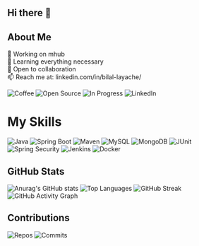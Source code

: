 ## Hi there 👋  

## About Me
🔭 Working on mhub  
🌱 Learning everything necessary  
👯 Open to collaboration  
📫 Reach me at: linkedin.com/in/bilal-layache/  


![Coffee](https://img.shields.io/badge/Coffee-brown?logo=coffee&logoColor=white)
![Open Source](https://img.shields.io/badge/Open%20Source-brightgreen?logo=github)
![In Progress](https://img.shields.io/badge/In%20Progress-yellow)
![LinkedIn](https://img.shields.io/badge/LinkedIn-0A66C2?logo=linkedin&logoColor=white)


# My Skills

![Java](https://img.shields.io/badge/Java-orange?logo=java&logoColor=white)
![Spring Boot](https://img.shields.io/badge/Spring%20Boot-brightgreen?logo=springboot&logoColor=white)
![Maven](https://img.shields.io/badge/Maven-C71A36?logo=apachemaven&logoColor=white)
![MySQL](https://img.shields.io/badge/MySQL-blue?logo=mysql&logoColor=white)
![MongoDB](https://img.shields.io/badge/MongoDB-47A248?logo=mongodb&logoColor=white)
![JUnit](https://img.shields.io/badge/JUnit-25A162?logo=junit5&logoColor=white)
![Spring Security](https://img.shields.io/badge/Spring%20Security-6DB33F?logo=springsecurity&logoColor=white)
![Jenkins](https://img.shields.io/badge/Jenkins-D24939?logo=jenkins&logoColor=white)
![Docker](https://img.shields.io/badge/Docker-2496ED?logo=docker&logoColor=white)





## GitHub Stats

![Anurag's GitHub stats](https://github-readme-stats.vercel.app/api?username=BilalLayacheElkhade&show_icons=true&count_private=true&hide=prs)
![Top Languages](https://github-readme-stats.vercel.app/api/top-langs/?username=BilalLayacheElkhader&layout=compact)
![GitHub Streak](https://github-readme-streak-stats.herokuapp.com/?user=BilalLayacheElkhade)
![GitHub Activity Graph](https://activity-graph.herokuapp.com/graph?username=BilalLayacheElkhade)

## Contributions

![Repos](https://img.shields.io/github/repositories/BilalLayacheElkhade?style=flat-square)
![Commits](https://img.shields.io/github/commit-activity/m/BilalLayacheElkhade?style=flat-square)





